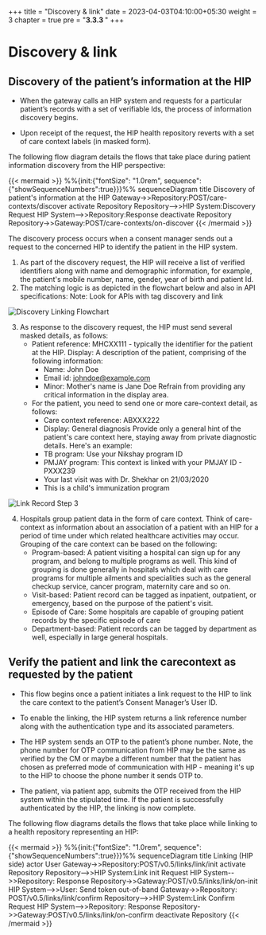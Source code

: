 +++
title = "Discovery & link"
date = 2023-04-03T04:10:00+05:30
weight = 3
chapter = true
pre = "<b>3.3.3 </b>"
+++

# Discovery & link

## Discovery of the patient’s information at the HIP

- When the gateway calls an HIP system and requests for a particular patient’s records with a set of verifiable Ids, the process of information discovery begins. 

- Upon receipt of the request, the HIP health repository reverts with a set of care context labels (in masked form). 

The following flow diagram details the flows that take place during patient information discovery from the HIP perspective:

{{< mermaid >}}
%%{init:{"fontSize": "1.0rem", sequence":{"showSequenceNumbers":true}}}%%
sequenceDiagram
title Discovery of patient's information at the HIP
Gateway->>Repository:POST/care-contexts/discover
activate Repository
Repository-->>HIP System:Discovery Request
HIP System-->>Repository:Response
deactivate Repository
Repository->>Gateway:POST/care-contexts/on-discover
{{< /mermaid >}}

The discovery process occurs when a consent manager sends out a request to the concerned HIP to identify the patient in the HIP system.

1. As part of the discovery request, the HIP will receive a list of verified identifiers along with name and demographic information, for example, the patient's mobile number, name, gender, year of birth and patient Id.
2. The matching logic is as depicted in the flowchart below and also in API specifications:
Note: Look for APIs with tag discovery and link

![Discovery Linking Flowchart](/abdm-docs/img/DiscoveryLinking.png)

3. As response to the discovery request, the HIP must send several masked details, as follows:
	- Patient reference: MHCXX111 - typically the identifier for the patient at the HIP.
Display: A description of the patient, comprising of the following information:
		- Name: John Doe
		- Email id: johndoe@example.com
		- Minor: Mother's name is Jane Doe
	Refrain from providing any critical information in the display area.
	- For the patient, you need to send one or more care-context detail, as follows:
		- Care context reference: ABXXX222
		- Display: General diagnosis
	Provide only a general hint of the patient's care context here, staying away from private diagnostic details. Here's an example:
		- TB program: Use your Nikshay program ID
		- PMJAY program: This context is linked with your PMJAY ID - PXXX239
		- Your last visit was with Dr. Shekhar on 21/03/2020
		- This is a child's immunization program

![Link Record Step 3](/abdm-docs/img/linkrecord-Step3.png)

4. Hospitals group patient data in the form of care context. Think of care-context as information about an association of a patient with an HIP for a period of time under which related healthcare activities may occur. Grouping of the care context can be based on the following:
	- Program-based: A patient visiting a hospital can sign up for any program, and belong to multiple programs as well. This kind of grouping is done generally in hospitals which deal with care programs for multiple ailments and specialities such as the general checkup service, cancer program, maternity care and so on.
	- Visit-based: Patient record can be tagged as inpatient, outpatient, or emergency, based on the purpose of the patient's visit.
	- Episode of Care: Some hospitals are capable of grouping patient records by the specific episode of care
	- Department-based: Patient records can be tagged by department as well, especially in large general hospitals.



## Verify the patient and link the carecontext as requested by the patient

- This flow begins once a patient initiates a link request to the HIP to link the care context to the patient’s Consent Manager’s User ID.

- To enable the linking, the HIP system returns a link reference number along with the authentication type and its associated parameters.

- The HIP system sends an OTP to the patient’s phone number. 
Note, the phone number for OTP communication from HIP may be the same as verified by the CM or maybe a different number that the patient has chosen as preferred mode of communication with HIP - meaning it's up to the HIP to choose the phone number it sends OTP to. 

- The patient, via patient app, submits the OTP received from the HIP system within the stipulated time. If the patient is successfully authenticated by the HIP, the linking is now complete. 

The following flow diagrams details the flows that take place while linking to a health repository representing an HIP:

{{< mermaid >}}
%%{init:{"fontSize": "1.0rem", sequence":{"showSequenceNumbers":true}}}%%
sequenceDiagram
title Linking (HIP side)
actor User
Gateway->>Repository:POST/v0.5/links/link/init
activate Repository
Repository-->>HIP System:Link init Request
HIP System-->>Repository: Response
Repository->>Gateway:POST/v0.5/links/link/on-init
HIP System-->>User: Send token out-of-band
Gateway->>Repository: POST/v0.5/links/link/confirm
Repository-->>HIP System:Link Confirm Request
HIP System-->>Repository: Response
Repository->>Gateway:POST/v0.5/links/link/on-confirm
deactivate Repository
{{< /mermaid >}}
